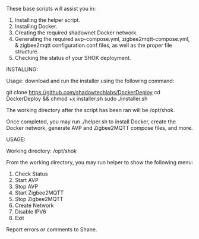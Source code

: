 These base scripts will assist you in:
  1. Installing the helper script.
  2. Installing Docker.
  3. Creating the required shadownet Docker network.
  4. Generating the required avp-compose.yml, zigbee2mqtt-compose.yml, & zigbee2mqtt configuration.conf files, as well as the proper file structure.
  5. Checking the status of your SHOK deployment.


INSTALLING:

Usage: download and run the installer using the following command:

git clone https://github.com/shadowtechlabs/DockerDeploy
cd DockerDeploy && chmod +x installer.sh
sudo ./installer.sh

The working directory after the script has been ran will be /opt/shok.

Once completed, you may run ./helper.sh to install Docker, create the Docker network, generate AVP and Zigbee2MQTT compose files, and more. 

USAGE:

Working directory: /opt/shok

From the working directory, you may run helper to show the following menu:
1) Check Status
2) Start AVP
3) Stop AVP
4) Start Zigbee2MQTT
5) Stop Zigbee2MQTT
6) Create Network
7) Disable IPV6
8) Exit

Report errors or comments to Shane.

